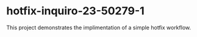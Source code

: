 # hotfix-inquiro-23-50279-1
This project demonstrates the implimentation of a simple hotfix workflow.
